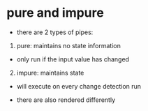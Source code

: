 # pure and impure

- there are 2 types of pipes:

1. pure: maintains no state information
  - only run if the input value has changed

2. impure: maintains state
  - will execute on every change detection run

- there are also rendered differently
